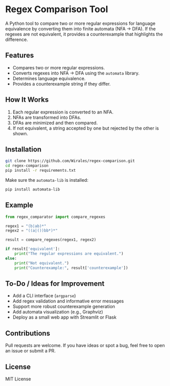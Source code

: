 # Regex Comparison Tool

A Python tool to compare two or more regular expressions for language equivalence by converting them into finite automata (NFA → DFA). If the regexes are not equivalent, it provides a counterexample that highlights the difference.

## Features

- Compares two or more regular expressions.
- Converts regexes into NFA → DFA using the `automata` library.
- Determines language equivalence.
- Provides a counterexample string if they differ.

## How It Works

1. Each regular expression is converted to an NFA.
2. NFAs are transformed into DFAs.
3. DFAs are minimized and then compared.
4. If not equivalent, a string accepted by one but rejected by the other is shown.

## Installation

```bash
git clone https://github.com/Wirales/regex-comparison.git
cd regex-comparison
pip install -r requirements.txt
```

Make sure the `automata-lib` is installed:

```bash
pip install automata-lib
```

## Example

```python
from regex_comparator import compare_regexes

regex1 = "(b|ab)*"
regex2 = "((a|())bb*)*"

result = compare_regexes(regex1, regex2)

if result['equivalent']:
    print("The regular expressions are equivalent.")
else:
    print("Not equivalent.")
    print("Counterexample:", result['counterexample'])
```

## To-Do / Ideas for Improvement

- Add a CLI interface (`argparse`)
- Add regex validation and informative error messages
- Support more robust counterexample generation
- Add automata visualization (e.g., Graphviz)
- Deploy as a small web app with Streamlit or Flask

## Contributions

Pull requests are welcome. If you have ideas or spot a bug, feel free to open an issue or submit a PR.

## License

MIT License

